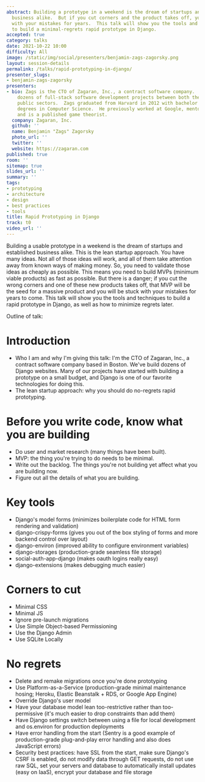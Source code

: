```yaml
---
abstract: Building a prototype in a weekend is the dream of startups and established
  business alike.  But if you cut corners and the product takes off, you will be stuck
  with your mistakes for years.  This talk will show you the tools and techniques
  to build a minimal-regrets rapid prototype in Django.
accepted: true
category: talks
date: 2021-10-22 10:00
difficulty: All
image: /static/img/social/presenters/benjamin-zags-zagorsky.png
layout: session-details
permalink: /talks/rapid-prototyping-in-django/
presenter_slugs:
- benjamin-zags-zagorsky
presenters:
- bio: Zags is the CTO of Zagaran, Inc., a contract software company.  He has led
    dozens of full-stack software development projects between both the private and
    public sectors.  Zags graduated from Harvard in 2012 with bachelor's and master's
    degrees in Computer Science.  He previously worked at Google, mentors for TechStars,
    and is a published game theorist.
  company: Zagaran, Inc.
  github: ''
  name: Benjamin "Zags" Zagorsky
  photo_url: ''
  twitter: ''
  website: https://zagaran.com
published: true
room: ''
sitemap: true
slides_url: ''
summary: ''
tags:
- prototyping
- architecture
- design
- best practices
- tools
title: Rapid Prototyping in Django
track: t0
video_url: ''
---
```


Building a usable prototype in a weekend is the dream of startups and established business alike.  This is the lean startup approach.  You have many ideas.  Not all of those ideas will work, and all of them take attention away from known ways of making money.  So, you need to validate those ideas as cheaply as possible.  This means you need to build MVPs (minimum viable products) as fast as possible.  But there is a danger; if you cut the wrong corners and one of these new products takes off, that MVP will be the seed for a massive product and you will be stuck with your mistakes for years to come.  This talk will show you the tools and techniques to build a rapid prototype in Django, as well as how to minimize regrets later.

Outline of talk:

# Introduction
* Who I am and why I'm giving this talk: I'm the CTO of Zagaran, Inc., a contract software company based in Boston.  We've build dozens of Django websites.  Many of our projects have started with building a prototype on a small budget, and Django is one of our favorite technologies for doing this.
* The lean startup approach: why you should do no-regrets rapid prototyping.

# Before you write code, know what you are building
* Do user and market research (many things have been built).
* MVP: the thing you're trying to do needs to be minimal.
* Write out the backlog.  The things you're not building yet affect what you are building now.
* Figure out all the details of what you are building.

# Key tools
* Django's model forms (minimizes boilerplate code for HTML form rendering and validation)
* django-crispy-forms (gives you out of the box styling of forms and more backend control over layout)
* django-environ (improved ability to configure environment variables)
* django-storages (production-grade seamless file storage)
* social-auth-app-django (makes oauth logins really easy)
* django-extensions (makes debugging much easier)

# Corners to cut
* Minimal CSS
* Minimal JS
* Ignore pre-launch migrations
* Use Simple Object-based Permissioning
* Use the Django Admin
* Use SQLite Locally

# No regrets
* Delete and remake migrations once you're done prototyping
* Use Platform-as-a-Service (production-grade minimal maintenance hosing; Heroku, Elastic Beanstalk + RDS, or Google App Engine)
* Override Django's user model
* Have your database model lean too-restrictive rather than too-permissive (it's much easier to drop constraints than add them)
* Have Django settings switch between using a file for local development and os.environ for production deployments
* Have error handling from the start (Sentry is a good example of production-grade plug-and-play error handling and also does JavaScript errors)
* Security best practices: have SSL from the start, make sure Django's CSRF is enabled, do not modify data through GET requests, do not use raw SQL, set your servers and database to automatically install updates (easy on IaaS), encrypt your database and file storage
